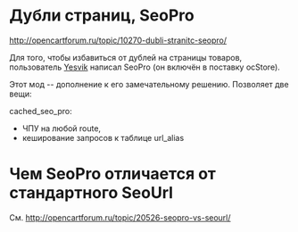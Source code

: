 # Дубли страниц, SeoPro

<http://opencartforum.ru/topic/10270-dubli-stranitc-seopro/>

Для того, чтобы избавиться от дублей на страницы товаров, пользователь [Yesvik](http://opencartforum.ru/user/6876-yesvik/) написал SeoPro (он включён в поставку ocStore).

Этот мод -- дополнение к его замечательному решению. Позволяет две вещи:

cached_seo_pro:

* ЧПУ на любой route,
* кеширование запросов к таблице url_alias


# Чем SeoPro отличается от стандартного SeoUrl

См. <http://opencartforum.ru/topic/20526-seopro-vs-seourl/>
